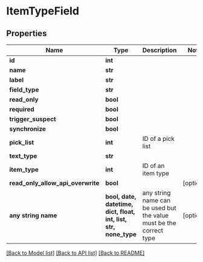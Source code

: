 # ItemTypeField


## Properties
Name | Type | Description | Notes
------------ | ------------- | ------------- | -------------
**id** | **int** |  | 
**name** | **str** |  | 
**label** | **str** |  | 
**field_type** | **str** |  | 
**read_only** | **bool** |  | 
**required** | **bool** |  | 
**trigger_suspect** | **bool** |  | 
**synchronize** | **bool** |  | 
**pick_list** | **int** | ID of a pick list | 
**text_type** | **str** |  | 
**item_type** | **int** | ID of an item type | 
**read_only_allow_api_overwrite** | **bool** |  | [optional] 
**any string name** | **bool, date, datetime, dict, float, int, list, str, none_type** | any string name can be used but the value must be the correct type | [optional]

[[Back to Model list]](../README.md#documentation-for-models) [[Back to API list]](../README.md#documentation-for-api-endpoints) [[Back to README]](../README.md)


